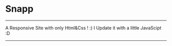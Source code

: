 # Snapp
************************************
A Responsive Site with only Html&Css ! :)
I Update it with a little JavaScipt :D
************************************
